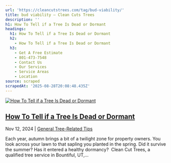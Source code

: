 ```yaml
---
url: 'https://cleancutstrees.com/tag/bud-viability/'
title: bud viability – Clean Cuts Trees
description: ''
h1: How To Tell if a Tree Is Dead or Dormant
headings:
  h1: How To Tell if a Tree Is Dead or Dormant
  h2:
    - How To Tell if a Tree Is Dead or Dormant
  h3:
    - Get A Free Estimate
    - 801-473-7548
    - Contact Us
    - Our Services
    - Service Areas
    - Location
source: scraped
scrapedAt: '2025-08-28T20:08:48.435Z'
---
```

[![How To Tell if a Tree Is Dead or Dormant](./assets/35e4d331c254fe7a7fc72d6b99448ee6e2e88ff6.jpg)](https://cleancutstrees.com/2024/11/12/how-to-tell-if-a-tree-is-dead-or-dormant/)

## [How To Tell if a Tree Is Dead or Dormant](https://cleancutstrees.com/2024/11/12/how-to-tell-if-a-tree-is-dead-or-dormant/)

Nov 12, 2024 | [General Tree-Related Tips](https://cleancutstrees.com/category/general-tree-related-tips/)

Each year, autumn brings a bit of a twilight zone for property owners. You look across your lawn to that sapling you planted in the spring. Did it survive the summer? Has it entered a healthy dormancy?  Clean Cut Trees, a qualified tree service in Bountiful, UT,...
